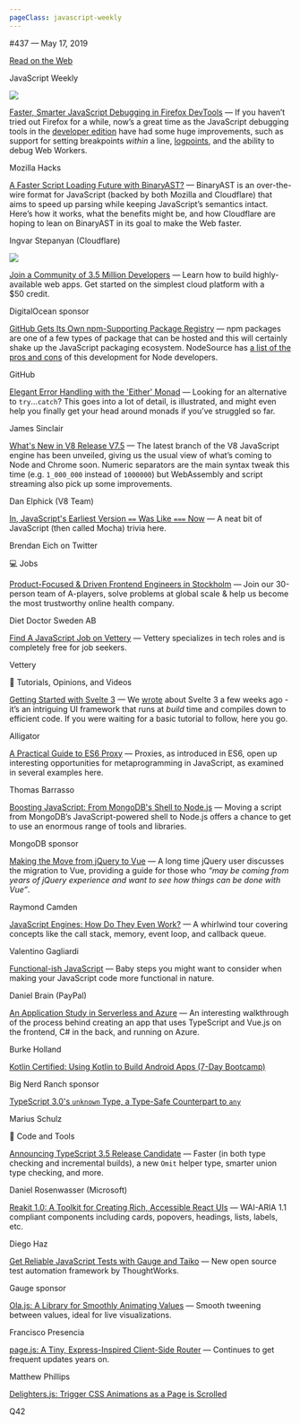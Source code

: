 ```yaml
---
pageClass: javascript-weekly
---
```


<!-- left/right splitbar -->
  

#437 — May 17, 2019

[Read on the Web](https://javascriptweekly.com/link/63987/web)

<!-- masthead -->
 

JavaScript Weekly

 
[![](https://res.cloudinary.com/cpress/image/upload/w_1280,e_sharpen:60/v1558111365/l5t4oqjfhhdpclni7z8w.jpg)](https://javascriptweekly.com/link/63988/web)
 
 

[Faster, Smarter JavaScript Debugging in Firefox DevTools](https://javascriptweekly.com/link/63988/web "hacks.mozilla.org") — If you haven’t tried out Firefox for a while, now’s a great time as the JavaScript debugging tools in the [developer edition](https://javascriptweekly.com/link/63989/web) have had some huge improvements, such as support for setting breakpoints _within_ a line, [logpoints](https://javascriptweekly.com/link/63990/web), and the ability to debug Web Workers.

Mozilla Hacks

 

[A Faster Script Loading Future with BinaryAST\?](https://javascriptweekly.com/link/63991/web "blog.cloudflare.com") — BinaryAST is an over-the-wire format for JavaScript \(backed by both Mozilla and Cloudflare\) that aims to speed up parsing while keeping JavaScript’s semantics intact. Here’s how it works, what the benefits might be, and how Cloudflare are hoping to lean on BinaryAST in its goal to make the Web faster.

Ingvar Stepanyan \(Cloudflare\)

 
[![](https://copm.s3.amazonaws.com/eee6b9bc.png)](https://javascriptweekly.com/link/63992/web)

[Join a Community of 3.5 Million Developers](https://javascriptweekly.com/link/63992/web "try.digitalocean.com") — Learn how to build highly-available web apps. Get started on the simplest cloud platform with a \$50 credit.

DigitalOcean sponsor

 
 

[GitHub Gets Its Own npm-Supporting Package Registry](https://javascriptweekly.com/link/63993/web "github.com") — npm packages are one of a few types of package that can be hosted and this will certainly shake up the JavaScript packaging ecosystem. NodeSource has [a list of the pros and cons](https://javascriptweekly.com/link/63994/web) of this development for Node developers.

GitHub

 

[Elegant Error Handling with the 'Either' Monad](https://javascriptweekly.com/link/63998/web "jrsinclair.com") — Looking for an alternative to `try`…`catch`\? This goes into a lot of detail, is illustrated, and might even help you finally get your head around monads if you’ve struggled so far.

James Sinclair

 

[What's New in V8 Release V7.5](https://javascriptweekly.com/link/63995/web "v8.dev") — The latest branch of the V8 JavaScript engine has been unveiled, giving us the usual view of what’s coming to Node and Chrome soon. Numeric separators are the main syntax tweak this time \(e.g. `1_000_000` instead of `1000000`\) but WebAssembly and script streaming also pick up some improvements.

Dan Elphick \(V8 Team\)

 

[In, JavaScript's Earliest Version `==` Was Like `===` Now](https://javascriptweekly.com/link/64015/web "twitter.com") — A neat bit of JavaScript \(then called Mocha\) trivia here.

Brendan Eich on Twitter

 

💻 Jobs

 

[Product-Focused \& Driven Frontend Engineers in Stockholm](https://javascriptweekly.com/link/63996/web "careers.dietdoctor.com") — Join our 30-person team of A-players, solve problems at global scale \& help us become the most trustworthy online health company.

Diet Doctor Sweden AB

 

[Find A JavaScript Job on Vettery](https://javascriptweekly.com/link/63997/web "www.vettery.com") — Vettery specializes in tech roles and is completely free for job seekers.

Vettery

 

📘 Tutorials, Opinions, and Videos

 

[Getting Started with Svelte 3](https://javascriptweekly.com/link/63999/web "alligator.io") — We [wrote](https://javascriptweekly.com/link/64000/web) about Svelte 3 a few weeks ago \- it’s an intriguing UI framework that runs at _build_ time and compiles down to efficient code. If you were waiting for a basic tutorial to follow, here you go.

Alligator

 

[A Practical Guide to ES6 Proxy](https://javascriptweekly.com/link/64013/web "blog.bitsrc.io") — Proxies, as introduced in ES6, open up interesting opportunities for metaprogramming in JavaScript, as examined in several examples here.

Thomas Barrasso

 

[Boosting JavaScript: From MongoDB's Shell to Node.js](https://javascriptweekly.com/link/64014/web "www.mongodb.com") — Moving a script from MongoDB’s JavaScript-powered shell to Node.js offers a chance to get to use an enormous range of tools and libraries.

MongoDB sponsor

 

[Making the Move from jQuery to Vue](https://javascriptweekly.com/link/64003/web "css-tricks.com") — A long time jQuery user discusses the migration to Vue, providing a guide for those who _“may be coming from years of jQuery experience and want to see how things can be done with Vue”_.

Raymond Camden

 

[JavaScript Engines: How Do They Even Work\?](https://javascriptweekly.com/link/64004/web "www.valentinog.com") — A whirlwind tour covering concepts like the call stack, memory, event loop, and callback queue.

Valentino Gagliardi

 

[Functional-ish JavaScript](https://javascriptweekly.com/link/64006/web "medium.com") — Baby steps you might want to consider when making your JavaScript code more functional in nature.

Daniel Brain \(PayPal\)

 

[An Application Study in Serverless and Azure](https://javascriptweekly.com/link/64007/web "medium.com") — An interesting walkthrough of the process behind creating an app that uses TypeScript and Vue.js on the frontend, C# in the back, and running on Azure.

Burke Holland

 

[Kotlin Certified: Using Kotlin to Build Android Apps \(7-Day Bootcamp\)](https://javascriptweekly.com/link/64005/web "www.bignerdranch.com")

Big Nerd Ranch sponsor

 

[TypeScript 3.0's `unknown` Type, a Type-Safe Counterpart to `any`](https://javascriptweekly.com/link/64002/web "mariusschulz.com")

Marius Schulz

 

🔧 Code and Tools

 

[Announcing TypeScript 3.5 Release Candidate](https://javascriptweekly.com/link/64009/web "devblogs.microsoft.com") — Faster \(in both type checking and incremental builds\), a new `Omit` helper type, smarter union type checking, and more.

Daniel Rosenwasser \(Microsoft\)

 

[Reakit 1.0: A Toolkit for Creating Rich, Accessible React UIs](https://javascriptweekly.com/link/64008/web "reakit.io") — WAI-ARIA 1.1 compliant components including cards, popovers, headings, lists, labels, etc.

Diego Haz

 

[Get Reliable JavaScript Tests with Gauge and Taiko](https://javascriptweekly.com/link/64010/web "taiko.gauge.org") — New open source test automation framework by ThoughtWorks.

Gauge sponsor

 

[Ola.js: A Library for Smoothly Animating Values](https://javascriptweekly.com/link/64011/web "github.com") — Smooth tweening between values, ideal for live visualizations.

Francisco Presencia

 

[page.js: A Tiny, Express-Inspired Client-Side Router](https://javascriptweekly.com/link/64017/web "github.com") — Continues to get frequent updates years on.

Matthew Phillips

 

[Delighters.js: Trigger CSS Animations as a Page is Scrolled](https://javascriptweekly.com/link/64018/web "q42.github.io")

Q42
